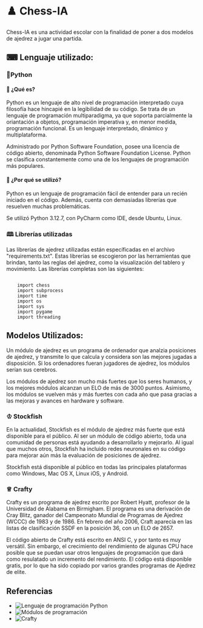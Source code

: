 # ♟️ Chess-IA

Chess-IA es una actividad escolar con la finalidad de poner a dos modelos de ajedrez a jugar una partida.

## ⌨  Lenguaje utilizado:
### 🐍Python

#### 🤔 ¿Qué es? 
Python es un lenguaje de alto nivel de programación interpretado cuya filosofía hace hincapié en la legibilidad de su código. Se trata de un lenguaje de programación multiparadigma, ya que soporta parcialmente la oriantación a objetos, programación imperativa y, en menor medida, programación funcional. Es un lenguaje interpretado, dinámico y multiplataforma.

Administrado por Python Software Foundation, posee una licencia de código abierto, denominada Python Software Foundation License. Python se clasifica constantemente como una de los lenguajes de programación más populares.

#### 🤨 ¿Por qué se utilizó? 
Python es un lenguaje de programación fácil de entender para un recién iniciado en el código. Además, cuenta con demasiadas librerías que resuelven muchas problemáticas.

Se utilizó Python 3.12.7, con PyCharm como IDE, desde Ubuntu, Linux.

### 🕮  Librerías utilizadas
Las librerías de ajedrez utilizadas están específicadas en el archivo "requirements.txt". Estas librerías se escogieron por las herramientas que brindan, tanto las reglas del ajedrez, como la visualización del tablero y movimiento. Las librerías completas son las siguientes:

<pre><code>
	import chess
	import subprocess
	import time
	import os
	import sys
	import pygame
	import threading 
</code></pre>

## Modelos Utilizados:
Un módulo de ajedrez es un programa de ordenador que analzia posiciones de ajedrez, y transmite lo que calcula y considera son las mejores jugadas a disposición. Si los ordenadores fueran jugadores de ajedrez, los módulos serían sus cerebros.

Los módulos de ajedrez son mucho más fuertes que los seres humanos, y los mejores módulos alcanzan un ELO de más de 3000 puntos. Asimismo, los módulos se vuelven más y más fuertes con cada año que pasa gracias a las mejoras y avances en hardware y software.

### ♔ Stockfish
En la actualidad, Stockfish es el módulo de ajedrez más fuerte que está disponible para el público. Al ser un módulo de código abierto, toda una comunidad de personas está ayudando a desarrollarlo y mejorarlo. Al igual que muchos otros, Stockfish ha incluido redes neuronales en su código para mejorar aún más la evaluación de posiciones de ajedrez.

Stockfish está disponible al público en todas las principales plataformas como Windows, Mac OS X, Linux iOS, y Android.
### ♕ Crafty
Crafty es un programa de ajedrez escrito por Robert Hyatt, profesor de la Universidad de Alabama en Birmigham. El programa es una derivación de Cray Blitz, ganador del Campeonato Mundial de Programas de Ajedrez (WCCC) de 1983 y de 1986. En febrero del año 2006, Craft aparecía en las listas de clasificación SSDF en la posición 36, con un ELO de 2657.

El código abierto de Crafty está escrito en ANSI C, y por tanto es muy versátil. Sin embargo, el crecimiento del rendimiento de algunas CPU hace posible que se puedan usar otros lenguajes de programación que dará como resulatado un incremento del rendimiento. El código está disponible gratis, por lo que ha sido copiado por varios grandes programas de Ajedrez de elite.



## Referencias

- ![Lenguaje de programación Python](https://es.wikipedia.org/wiki/Python)
- ![Módulos de programación](https://www.chess.com/es/terms/modulos-de-ajedrez)
- ![Crafty](https://es.wikipedia.org/wiki/Crafty)
